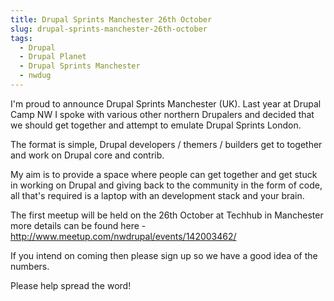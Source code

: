 ```yaml
---
title: Drupal Sprints Manchester 26th October
slug: drupal-sprints-manchester-26th-october
tags:
  - Drupal
  - Drupal Planet
  - Drupal Sprints Manchester
  - nwdug
---
```

I'm proud to announce Drupal Sprints Manchester (UK). Last year at Drupal Camp NW I spoke with various other northern Drupalers and decided that we should get together and attempt to emulate Drupal Sprints London.

The format is simple, Drupal developers / themers / builders get to together and work on Drupal core and contrib.

My aim is to provide a space where people can get together and get stuck in working on Drupal and giving back to the community in the form of code, all that's required is a laptop with an development stack and your brain.

The first meetup will be held on the 26th October at Techhub in Manchester more details can be found here - http://www.meetup.com/nwdrupal/events/142003462/

If you intend on coming then please sign up so we have a good idea of the numbers.

Please help spread the word!
